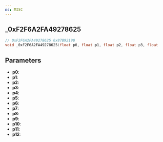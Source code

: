 ```yaml
---
ns: MISC
---
```

## _0xF2F6A2FA49278625

```c
// 0xF2F6A2FA49278625 0x87B92190
void _0xF2F6A2FA49278625(float p0, float p1, float p2, float p3, float p4, float p5, float p6, float p7, float p8, Any* p9, Any* p10, Any* p11, Any* p12);
```


## Parameters
* **p0**: 
* **p1**: 
* **p2**: 
* **p3**: 
* **p4**: 
* **p5**: 
* **p6**: 
* **p7**: 
* **p8**: 
* **p9**: 
* **p10**: 
* **p11**: 
* **p12**: 

